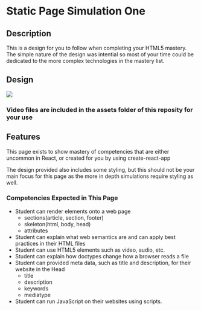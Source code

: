 # Static Page Simulation One
## Description
This is a design for you to follow when completing your HTML5 mastery. The simple nature of the design was intential so most of your time could be dedicated to the more complex technologies in the mastery list.

## Design

<img src="https://github.com/Be-The-Bert/static-video-simulation/blob/master/assets/example.gif" />

### Video files are included in the assets folder of this reposity for your use

## Features
This page exists to show mastery of competencies that are either uncommon in React, or created for you by using create-react-app

The design provided also includes some styling, but this should not be your main focus for this page as the more in depth simulations require styling as well. 

### Competencies Expected in This Page
* Student can render elements onto a web page
  * sections(article, section, footer)
  * skeleton(html, body, head)
  * attributes
* Student can explain what web semantics are and can apply best practices in their HTML files
* Student can use HTML5 elements such as video, audio, etc.
* Student can explain how doctypes change how a browser reads a file
* Student can provided meta data, such as title and description, for their website in the Head
  * title
  * description
  * keywords
  * mediatype
* Student can run JavaScript on their websites using scripts.
